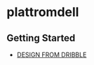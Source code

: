 # plattromdell


## Getting Started


- [DESIGN FROM DRIBBLE](https://dribbble.com/shots/9280437-App-interface-redesign-Stokify/attachments/1324660?mode=media)
